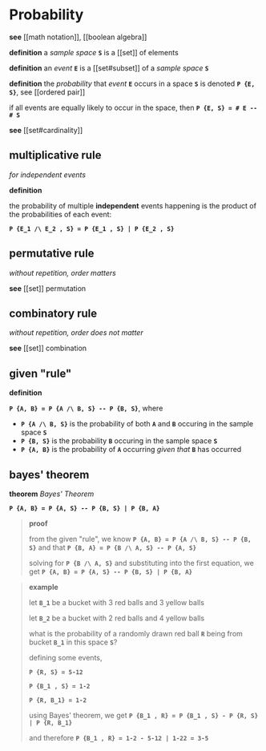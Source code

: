 # Probability

**see** [[math notation]], [[boolean algebra]]

**definition** a _sample space_ **`S`** is a [[set]] of elements

**definition** an _event_ **`E`** is a [[set#subset]] of a _sample space_ **`S`**

**definition** the _probability_ that _event_ **`E`** occurs in a space **`S`** is denoted **`P {E, S}`**, see [[ordered pair]]

if all events are equally likely to occur in the space, then **`P {E, S} = # E -- # S`**

**see** [[set#cardinality]]

## multiplicative rule

_for independent events_

**definition**

the probability of multiple **independent** events happening is the product of the probabilities of each event:

**`P {E_1 /\ E_2 , S} = P {E_1 , S} | P {E_2 , S}`**

## permutative rule

_without repetition, order matters_

**see** [[set]] permutation

## combinatory rule

_without repetition, order does not matter_

**see** [[set]] combination

## given "rule"

**definition**

**`P {A, B} = P {A /\ B, S} -- P {B, S}`**, where

- **`P {A /\ B, S}`** is the probability of both **`A`** and **`B`** occuring in the sample space **`S`**
- **`P {B, S}`** is the probability **`B`** occuring in the sample space **`S`**
- **`P {A, B}`** is the probability of **`A`** occurring _given that_ **`B`** has occurred

## bayes' theorem

**theorem** _Bayes' Theorem_

**`P {A, B} = P {A, S} -- P {B, S} | P {B, A}`**

> **proof**
>
> from the given "rule", we know **`P {A, B} = P {A /\ B, S} -- P {B, S}`** and that **`P {B, A} = P {B /\ A, S} -- P {A, S}`**
>
> solving for **`P {B /\ A, S}`** and substituting into the first equation, we get **`P {A, B} = P {A, S} -- P {B, S} | P {B, A}`**

> **example**
>
> let **`B_1`** be a bucket with 3 red balls and 3 yellow balls
>
> let **`B_2`** be a bucket with 2 red balls and 4 yellow balls
>
> what is the probability of a randomly drawn red ball **`R`** being from bucket **`B_1`** in this space **`S`**?
>
> defining some events,
>
> **`P {R, S} = 5-12`**
>
> **`P {B_1 , S} = 1-2`**
>
> **`P {R, B_1} = 1-2`**
>
> using Bayes' theorem, we get **`P {B_1 , R} = P {B_1 , S} - P {R, S} | P {R, B_1}`**
>
> and therefore **`P {B_1 , R} = 1-2 - 5-12 | 1-22 = 3-5`**
